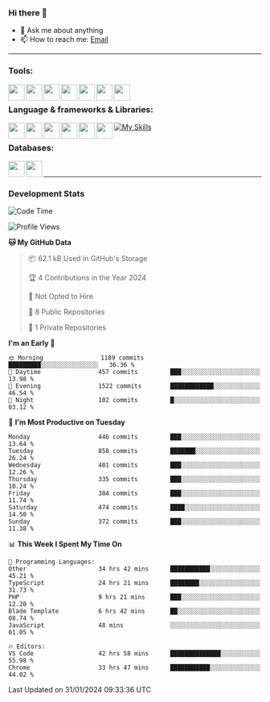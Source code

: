 ### Hi there 👋

- 💬 Ask me about anything
- 📫 How to reach me: [Email]

---

### Tools:
<img align='left' height="32" width="32" src="https://cdn.jsdelivr.net/npm/simple-icons@4.8.0/icons/phpstorm.svg" />
<img align='left' height="32" width="32" src="https://cdn.jsdelivr.net/npm/simple-icons@4.8.0/icons/webstorm.svg" />
<img align='left' height="32" width="32" src="https://cdn.jsdelivr.net/npm/simple-icons@4.8.0/icons/visualstudiocode.svg" />
<img align='left' height="32" width="32" src="https://cdn.jsdelivr.net/npm/simple-icons@4.8.0/icons/sublimetext.svg" />
<img align='left' height="32" width="32" src="https://cdn.jsdelivr.net/npm/simple-icons@4.8.0/icons/laragon.svg" />
<img align='left' height="32" width="32" src="https://cdn.jsdelivr.net/npm/simple-icons@4.8.0/icons/docker.svg" />
<img align='left' height="32" width="32" src="https://cdn.jsdelivr.net/npm/simple-icons@4.8.0/icons/amazonaws.svg" />
<br>

### Language & frameworks & Libraries:
[![My Skills](https://skillicons.dev/icons?i=java,spring,nodejs,typescript,laravel&theme=dark)](https://skillicons.dev)
<img align='left' height="32" width="32" src="https://cdn.jsdelivr.net/npm/simple-icons@4.8.0/icons/laravel.svg" />
<img align='left' height="32" width="32" src="https://cdn.jsdelivr.net/npm/simple-icons@4.8.0/icons/vue-dot-js.svg" />
<img align='left' height="32" width="32" src="https://cdn.jsdelivr.net/npm/simple-icons@4.8.0/icons/node-dot-js.svg" />
<img align='left' height="32" width="32" src="https://cdn.jsdelivr.net/npm/simple-icons@4.8.0/icons/jquery.svg" />
<img align='left' height="32" width="32" src="https://cdn.jsdelivr.net/npm/simple-icons@4.8.0/icons/sass.svg" />
<img align='left' height="32" width="32" src="https://cdn.jsdelivr.net/npm/simple-icons@4.8.0/icons/tailwindcss.svg" />
<br>

### Databases:
<img align='left' height="32" width="32" src="https://cdn.jsdelivr.net/npm/simple-icons@4.8.0/icons/mysql.svg" />
<img align='left' height="32" width="32" src="https://cdn.jsdelivr.net/npm/simple-icons@4.8.0/icons/microsoftsqlserver.svg" />
<br>

---
### Development Stats
<!--START_SECTION:waka-->
![Code Time](http://img.shields.io/badge/Code%20Time-3%2C933%20hrs%206%20mins-blue)

![Profile Views](http://img.shields.io/badge/Profile%20Views-0-blue)

**🐱 My GitHub Data** 

> 📦 62.1 kB Used in GitHub's Storage 
 > 
> 🏆 4 Contributions in the Year 2024
 > 
> 🚫 Not Opted to Hire
 > 
> 📜 8 Public Repositories 
 > 
> 🔑 1 Private Repositories 
 > 
**I'm an Early 🐤** 

```text
🌞 Morning                1189 commits        █████████░░░░░░░░░░░░░░░░   36.36 % 
🌆 Daytime                457 commits         ███░░░░░░░░░░░░░░░░░░░░░░   13.98 % 
🌃 Evening                1522 commits        ████████████░░░░░░░░░░░░░   46.54 % 
🌙 Night                  102 commits         █░░░░░░░░░░░░░░░░░░░░░░░░   03.12 % 
```
📅 **I'm Most Productive on Tuesday** 

```text
Monday                   446 commits         ███░░░░░░░░░░░░░░░░░░░░░░   13.64 % 
Tuesday                  858 commits         ███████░░░░░░░░░░░░░░░░░░   26.24 % 
Wednesday                401 commits         ███░░░░░░░░░░░░░░░░░░░░░░   12.26 % 
Thursday                 335 commits         ███░░░░░░░░░░░░░░░░░░░░░░   10.24 % 
Friday                   384 commits         ███░░░░░░░░░░░░░░░░░░░░░░   11.74 % 
Saturday                 474 commits         ████░░░░░░░░░░░░░░░░░░░░░   14.50 % 
Sunday                   372 commits         ███░░░░░░░░░░░░░░░░░░░░░░   11.38 % 
```


📊 **This Week I Spent My Time On** 

```text
💬 Programming Languages: 
Other                    34 hrs 42 mins      ███████████░░░░░░░░░░░░░░   45.21 % 
TypeScript               24 hrs 21 mins      ████████░░░░░░░░░░░░░░░░░   31.73 % 
PHP                      9 hrs 21 mins       ███░░░░░░░░░░░░░░░░░░░░░░   12.20 % 
Blade Template           6 hrs 42 mins       ██░░░░░░░░░░░░░░░░░░░░░░░   08.74 % 
JavaScript               48 mins             ░░░░░░░░░░░░░░░░░░░░░░░░░   01.05 % 

🔥 Editors: 
VS Code                  42 hrs 58 mins      ██████████████░░░░░░░░░░░   55.98 % 
Chrome                   33 hrs 47 mins      ███████████░░░░░░░░░░░░░░   44.02 % 
```


 Last Updated on 31/01/2024 09:33:36 UTC
<!--END_SECTION:waka-->

[huyviet]: https://huynguyenviet.vn/
[EMAIl]: https://mail.google.com/mail/u/0/?fs=1&tf=cm&source=mailto&to=huynguyenviet0110@gmail.com

